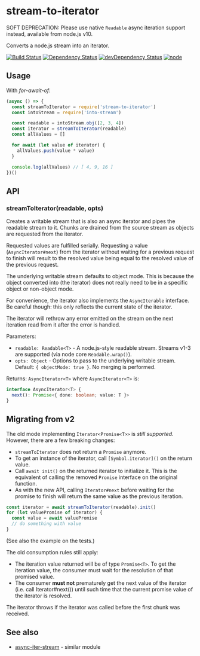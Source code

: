 # stream-to-iterator

SOFT DEPRECATION: Please use native `Readable` async iteration support instead, available from node.js v10.

Converts a node.js stream into an iterator.

[![Build Status](https://img.shields.io/travis/seangenabe/stream-to-iterator/master.svg?style=flat-square)](https://travis-ci.org/seangenabe/stream-to-iterator)
[![Dependency Status](https://img.shields.io/david/seangenabe/stream-to-iterator.svg?style=flat-square)](https://david-dm.org/seangenabe/stream-to-iterator)
[![devDependency Status](https://img.shields.io/david/dev/seangenabe/stream-to-iterator.svg?style=flat-square)](https://david-dm.org/seangenabe/stream-to-iterator#info=devDependencies)
[![node](https://img.shields.io/node/v/stream-to-iterator.svg?style=flat-square)](https://nodejs.org/en/download/)

## Usage

With _for-await-of_:

```javascript
(async () => {
  const streamToIterator = require('stream-to-iterator')
  const intoStream = require('into-stream')

  const readable = intoStream.obj([2, 3, 4])
  const iterator = streamToIterator(readable)
  const allValues = []

  for await (let value of iterator) {
    allValues.push(value * value)
  }

  console.log(allValues) // [ 4, 9, 16 ]
})()
```

## API

### streamToIterator(readable, opts)

Creates a writable stream that is also an async iterator and pipes the readable stream to it. Chunks are drained from the source stream as objects are requested from the iterator.

Requested values are fulfilled serially. Requesting a value (`AsyncIterator#next`) from the iterator without waiting for a previous request to finish will result to the resolved value being equal to the resolved value of the previous request.

The underlying writable stream defaults to object mode. This is because the object converted into (the iterator) does not really need to be in a specific object or non-object mode.

For convenience, the iterator also implements the `AsyncIterable` interface. Be careful though: this only reflects the current state of the iterator.

The iterator will rethrow any error emitted on the stream on the next iteration read from it after the error is handled.

Parameters:
* `readable: Readable<T>` - A node.js-style readable stream. Streams v1-3 are supported (via node core `Readable.wrap()`).
* `opts: Object` - Options to pass to the underlying writable stream. Default: `{ objectMode: true }`. No merging is performed.

Returns: `AsyncIterator<T>` where `AsyncIterator<T>` is:

```typescript
interface AsyncIterator<T> {
  next(): Promise<{ done: boolean; value: T }>
}
```

## Migrating from v2

The old mode implementing `Iterator<Promise<T>>` is _still supported_. However, there are a few breaking changes:
* `streamToIterator` does not return a `Promise` anymore.
* To get an instance of the iterator, call `[Symbol.iterator]()` on the return value.
* Call `await init()` on the returned iterator to initialize it. This is the equivalent of calling the removed `Promise` interface on the original function.
* As with the new API, calling `Iterator#next` before waiting for the promise to finish will return the same value as the previous iteration.

```javascript
const iterator = await streamToIterator(readable).init()
for (let valuePromise of iterator) {
  const value = await valuePromise
  // do something with value
}
```

(See also the example on the tests.)

The old consumption rules still apply:

* The iteration value returned will be of type `Promise<T>`. To get the iteration value, the consumer must wait for the resolution of that promised value.
* The consumer **must not** prematurely get the next value of the iterator (i.e. call Iterator#next()) until such time that the current promise value of the iterator is resolved.

The iterator throws if the iterator was called before the first chunk was received.

## See also

* [async-iter-stream](https://github.com/calvinmetcalf/async-iter-stream) - similar module
